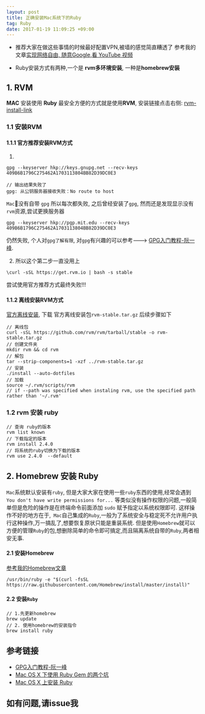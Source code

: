 ```yaml
---
layout: post
title: 正确安装Mac系统下的Ruby
tag: Ruby
date: 2017-01-19 11:09:25 +09:00
---
```


* 推荐大家在做这些事情的时候最好配置VPN,被墙的感觉简直糟透了
参考我的文章[实现网络自由, 随意Google,看 YouTube 视频](https://manajay.github.io/2016/06/vpn-google/)

* Ruby安装方式有两种,一个是 **rvm多环境安装**, 一种是**homebrew安装**

## 1. RVM
**MAC** 安装使用 **Ruby** 最安全方便的方式就是使用**RVM**,
安装链接点击右侧: [rvm-install-link](https://rvm.io/rvm/install)

### 1.1 安装RVM

#### 1.1.1 官方推荐安装RVM方式

1.
```
gpg --keyserver hkp://keys.gnupg.net --recv-keys 409B6B1796C275462A1703113804BB82D39DC0E3

// 输出结果失败了
gpg: 从公钥服务器接收失败：No route to host
```

`Mac`没有自带 `gpg` 所以每次都失败, 之后曾经安装了`gpg`, 然而还是发现显示没有`rvm`资源,尝试更换服务器 

```
gpg --keyserver hkp://pgp.mit.edu --recv-keys 409B6B1796C275462A1703113804BB82D39DC0E3
```

仍然失败, 个人对`gpg了解有限`, 对`gpg`有兴趣的可以参考---> [GPG入门教程-阮一峰](http://www.ruanyifeng.com/blog/2013/07/gpg.html).

2. 所以这个第二步一直没用上

```
\curl -sSL https://get.rvm.io | bash -s stable
```


尝试使用官方推荐方式最终失败!!!

#### 1.1.2 离线安装RVM方式
[官方离线安装](https://rvm.io/rvm/offline),
下载 官方离线安装包`rvm-stable.tar.gz`
后续步骤如下
```
// 离线包
curl -sSL https://github.com/rvm/rvm/tarball/stable -o rvm-stable.tar.gz
// 创建文件夹
mkdir rvm && cd rvm
// 解包
tar --strip-components=1 -xzf ../rvm-stable.tar.gz
// 安装 
./install --auto-dotfiles
// 加载
source ~/.rvm/scripts/rvm
// if --path was specified when instaling rvm, use the specified path rather than '~/.rvm'
```

### 1.2 rvm 安装 ruby

```
// 查询 ruby的版本
rvm list known
// 下载指定的版本
rvm install 2.4.0
// 将系统的ruby切换为下载的版本
rvm use 2.4.0  --default
```


## 2.  Homebrew 安装 Ruby
  
`Mac`系统默认安装有`ruby`, 但是大家大家在使用一些`ruby`东西的使用,经常会遇到`You don't have write permissions for...` 等类似没有操作权限的问题,一般简单但是危险的操作是在终端命令前面添加 `sudo` 赋予指定以系统权限即可.
这样操作不好的地方在于,` Mac`自己集成的`Ruby`,一般为了系统安全与稳定死不允许用户执行这种操作,万一搞乱了,想要恢复原状只能是重装系统. 
但是使用`Homebrew`就可以方便的管理`Ruby`的包,想删除简单的命令即可搞定,而且隔离系统自带的`Ruby`,两者相安无事.

#### 2.1 安装Homebrew

[参考我的Homebrew文章](https://manajay.github.io/2017/01/homebrew-clean-install/)

```
/usr/bin/ruby -e "$(curl -fsSL https://raw.githubusercontent.com/Homebrew/install/master/install)"
```

#### 2.2 安装`Ruby`

```
// 1.先更新homebrew
brew update 
// 2. 使用homebrew的安装指令
brew install ruby
```

## 参考链接

* [GPG入门教程-阮一峰](http://www.ruanyifeng.com/blog/2013/07/gpg.html)
* [Mac OS X 下使用 Ruby Gem 的两个坑](https://argcv.com/articles/4429.c)
* [Mac OS X 上安装 Ruby](https://github.com/ruby-china/homeland/wiki/Mac-OS-X-上安装-Ruby)

## 如有问题,请issue我




